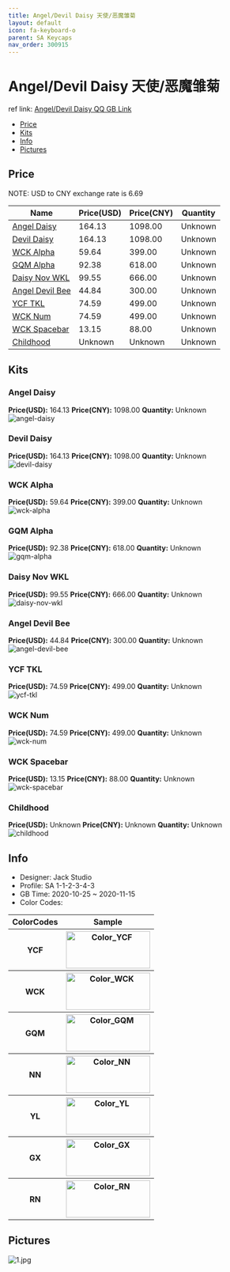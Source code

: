 ```yaml
---
title: Angel/Devil Daisy 天使/恶魔雏菊
layout: default
icon: fa-keyboard-o
parent: SA Keycaps
nav_order: 300915
---
```


# Angel/Devil Daisy 天使/恶魔雏菊

ref link: [Angel/Devil Daisy QQ GB Link](https://item.taobao.com/item.htm?spm=a1z10.5-c-s.w4002-18481806781.43.6d252b65aNyM68&id=630857171399)  
* [Price](#price)  
* [Kits](#kits)  
* [Info](#info)  
* [Pictures](#pictures)  


## Price  

NOTE: USD to CNY exchange rate is 6.69

| Name          | Price(USD)    |  Price(CNY) | Quantity |
| ------------- | ------------ |  ---------- | -------- |
|[Angel Daisy](#angel-daisy)|164.13|1098.00|Unknown|
|[Devil Daisy](#devil-daisy)|164.13|1098.00|Unknown|
|[WCK Alpha](#wck-alpha)|59.64|399.00|Unknown|
|[GQM Alpha](#gqm-alpha)|92.38|618.00|Unknown|
|[Daisy Nov WKL](#daisy-nov-wkl)|99.55|666.00|Unknown|
|[Angel Devil Bee](#angel-devil-bee)|44.84|300.00|Unknown|
|[YCF TKL](#ycf-tkl)|74.59|499.00|Unknown|
|[WCK Num](#wck-num)|74.59|499.00|Unknown|
|[WCK Spacebar](#wck-spacebar)|13.15|88.00|Unknown|
|[Childhood](#childhood)|Unknown|Unknown|Unknown|


## Kits  
### Angel Daisy  
**Price(USD):** 164.13    **Price(CNY):** 1098.00    **Quantity:** Unknown  
<img src="{{ 'assets/images/sa-keycaps/angeldevildaisy/kits_pics/angel-daisy.jpg' | relative_url }}" alt="angel-daisy" class="image featured">

### Devil Daisy  
**Price(USD):** 164.13    **Price(CNY):** 1098.00    **Quantity:** Unknown  
<img src="{{ 'assets/images/sa-keycaps/angeldevildaisy/kits_pics/devil-daisy.jpg' | relative_url }}" alt="devil-daisy" class="image featured">

### WCK Alpha  
**Price(USD):** 59.64    **Price(CNY):** 399.00    **Quantity:** Unknown  
<img src="{{ 'assets/images/sa-keycaps/angeldevildaisy/kits_pics/wck-alpha.jpg' | relative_url }}" alt="wck-alpha" class="image featured">

### GQM Alpha  
**Price(USD):** 92.38    **Price(CNY):** 618.00    **Quantity:** Unknown  
<img src="{{ 'assets/images/sa-keycaps/angeldevildaisy/kits_pics/gqm-alpha.jpg' | relative_url }}" alt="gqm-alpha" class="image featured">

### Daisy Nov WKL  
**Price(USD):** 99.55    **Price(CNY):** 666.00    **Quantity:** Unknown  
<img src="{{ 'assets/images/sa-keycaps/angeldevildaisy/kits_pics/daisy-nov-wkl.jpg' | relative_url }}" alt="daisy-nov-wkl" class="image featured">

### Angel Devil Bee  
**Price(USD):** 44.84    **Price(CNY):** 300.00    **Quantity:** Unknown  
<img src="{{ 'assets/images/sa-keycaps/angeldevildaisy/kits_pics/angel-devil-bee.jpg' | relative_url }}" alt="angel-devil-bee" class="image featured">

### YCF TKL  
**Price(USD):** 74.59    **Price(CNY):** 499.00    **Quantity:** Unknown  
<img src="{{ 'assets/images/sa-keycaps/angeldevildaisy/kits_pics/ycf-tkl.jpg' | relative_url }}" alt="ycf-tkl" class="image featured">

### WCK Num  
**Price(USD):** 74.59    **Price(CNY):** 499.00    **Quantity:** Unknown  
<img src="{{ 'assets/images/sa-keycaps/angeldevildaisy/kits_pics/wck-num.jpg' | relative_url }}" alt="wck-num" class="image featured">

### WCK Spacebar  
**Price(USD):** 13.15    **Price(CNY):** 88.00    **Quantity:** Unknown  
<img src="{{ 'assets/images/sa-keycaps/angeldevildaisy/kits_pics/wck-spacebar.jpg' | relative_url }}" alt="wck-spacebar" class="image featured">

### Childhood  
**Price(USD):** Unknown    **Price(CNY):** Unknown    **Quantity:** Unknown  
<img src="{{ 'assets/images/sa-keycaps/angeldevildaisy/kits_pics/childhood.jpg' | relative_url }}" alt="childhood" class="image featured">


## Info  
* Designer: Jack Studio  
* Profile: SA 1-1-2-3-4-3  
* GB Time: 2020-10-25 ~ 2020-11-15 
* Color Codes:  

<table style="width:100%">
  <tr>
    <th>ColorCodes</th>
    <th>Sample</th>
  </tr>
  <tr>
    <th>YCF</th>
    <th><img src="{{ 'assets/images/sa-keycaps/SP_ColorCodes/abs/SP_Abs_ColorCodes_YCF.png' | relative_url }}" alt="Color_YCF" height="75" width="170"></th>
  </tr>
  <tr>
    <th>WCK</th>
    <th><img src="{{ 'assets/images/sa-keycaps/SP_ColorCodes/abs/SP_Abs_ColorCodes_WCK.png' | relative_url }}" alt="Color_WCK" height="75" width="170"></th>
  </tr>
  <tr>
    <th>GQM</th>
    <th><img src="{{ 'assets/images/sa-keycaps/SP_ColorCodes/abs/SP_Abs_ColorCodes_GQM.png' | relative_url }}" alt="Color_GQM" height="75" width="170"></th>
  </tr>
  <tr>
    <th>NN</th>
    <th><img src="{{ 'assets/images/sa-keycaps/SP_ColorCodes/abs/SP_Abs_ColorCodes_NN.png' | relative_url }}" alt="Color_NN" height="75" width="170"></th>
  </tr>
  <tr>
    <th>YL</th>
    <th><img src="{{ 'assets/images/sa-keycaps/SP_ColorCodes/abs/SP_Abs_ColorCodes_YL.png' | relative_url }}" alt="Color_YL" height="75" width="170"></th>
  </tr>
  <tr>
    <th>GX</th>
    <th><img src="{{ 'assets/images/sa-keycaps/SP_ColorCodes/abs/SP_Abs_ColorCodes_GX.png' | relative_url }}" alt="Color_GX" height="75" width="170"></th>
  </tr>
  <tr>
    <th>RN</th>
    <th><img src="{{ 'assets/images/sa-keycaps/SP_ColorCodes/abs/SP_Abs_ColorCodes_RN.png' | relative_url }}" alt="Color_RN" height="75" width="170"></th>
  </tr>
</table>

## Pictures  
<img src="{{ 'assets/images/sa-keycaps/angeldevildaisy/rendering_pics/1.jpg' | relative_url }}" alt="1.jpg" class="image featured">
